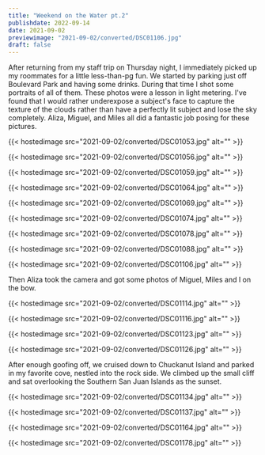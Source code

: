 ```yaml
---
title: "Weekend on the Water pt.2"
publishdate: 2022-09-14
date: 2021-09-02
previewimage: "2021-09-02/converted/DSC01106.jpg"
draft: false
---
```


After returning from my staff trip on Thursday night, I immediately picked up my roommates for a little less-than-pg fun.  We started by parking just off Boulevard Park and having some drinks.  During that time I shot some portraits of all of them.  These photos were a lesson in light metering.  I've found that I would rather underexpose a subject's face to capture the texture of the clouds rather than have a perfectly lit subject and lose the sky completely.  Aliza, Miguel, and Miles all did a fantastic job posing for these pictures.

{{< hostedimage src="2021-09-02/converted/DSC01053.jpg" alt="" >}}

{{< hostedimage src="2021-09-02/converted/DSC01056.jpg" alt="" >}}

{{< hostedimage src="2021-09-02/converted/DSC01059.jpg" alt="" >}}

{{< hostedimage src="2021-09-02/converted/DSC01064.jpg" alt="" >}}

{{< hostedimage src="2021-09-02/converted/DSC01069.jpg" alt="" >}}

{{< hostedimage src="2021-09-02/converted/DSC01074.jpg" alt="" >}}

{{< hostedimage src="2021-09-02/converted/DSC01078.jpg" alt="" >}}

{{< hostedimage src="2021-09-02/converted/DSC01088.jpg" alt="" >}}

{{< hostedimage src="2021-09-02/converted/DSC01106.jpg" alt="" >}}

Then Aliza took the camera and got some photos of Miguel, Miles and I on the bow.

{{< hostedimage src="2021-09-02/converted/DSC01114.jpg" alt="" >}}

{{< hostedimage src="2021-09-02/converted/DSC01116.jpg" alt="" >}}

{{< hostedimage src="2021-09-02/converted/DSC01123.jpg" alt="" >}}

{{< hostedimage src="2021-09-02/converted/DSC01126.jpg" alt="" >}}

After enough goofing off, we cruised down to Chuckanut Island and parked in my favorite cove, nestled into the rock side.  We climbed up the small cliff and sat overlooking the Southern San Juan Islands as the sunset.

{{< hostedimage src="2021-09-02/converted/DSC01134.jpg" alt="" >}}

{{< hostedimage src="2021-09-02/converted/DSC01137.jpg" alt="" >}}

{{< hostedimage src="2021-09-02/converted/DSC01164.jpg" alt="" >}}

{{< hostedimage src="2021-09-02/converted/DSC01178.jpg" alt="" >}}

